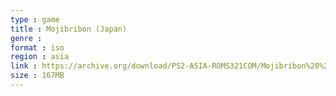 ```yaml
---
type : game
title : Mojibribon (Japan)
genre : 
format : iso
region : asia
link : https://archive.org/download/PS2-ASIA-ROMS321COM/Mojibribon%20%28Japan%29.7z
size : 167MB
---
```

